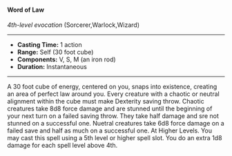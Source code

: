#### Word of Law
*4th-level evocation* (Sorcerer,Warlock,Wizard)
___
- **Casting Time:** 1 action
- **Range:** Self (30 foot cube)
- **Components:** V, S, M (an iron rod)
- **Duration:** Instantaneous
---
A 30 foot cube of energy, centered on you, snaps
into existence, creating an area of perfect law
around you. Every creature with a chaotic or neutral
alignment within the cube must make Dexterity
saving throw. Chaotic creatures take 8d8 force
damage and are stunned until the beginning of your
next turn on a failed saving throw. They take half
damage and sre not stunned on a successful one.
Nuetral creatures take 6d8 force damage on a failed
save and half as much on a successful one.
At Higher Levels.  You may cast this spell using a
5th level or higher spell slot. You do an extra 1d8
damage for each spell level above 4th.
